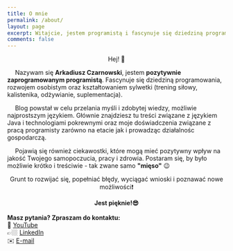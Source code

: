 ```yaml
---
title: O mnie
permalink: /about/
layout: page
excerpt: Witajcie, jestem programistą i fascynuje się dziedziną programowania, rozwojem osobistym oraz kształtowaniem sylwetki 
comments: false
---
```


<center>Hej! 👋</center>

&emsp; Nazywam się <b>Arkadiusz Czarnowski</b>, jestem <b>pozytywnie zaprogramowanym programistą</b>. 
Fascynuje się dziedziną programowania, rozwojem osobistym oraz kształtowaniem sylwetki (trening siłowy, kalistenika, odżywianie, suplementacja).

&emsp; Blog powstał w celu przelania myśli i zdobytej wiedzy, możliwie najprostszym językiem.
Głównie znajdziesz tu treści związane z językiem Java i technologiami pokrewnymi oraz moje doświadczenia związane z pracą programisty zarówno na etacie jak i prowadząc działalnośc gospodarczą.

&emsp; Pojawią się również ciekawostki, które mogą mieć pozytywny wpływ na jakość Twojego samopoczucia, pracy i zdrowia. Postaram się, by było możliwie krótko i treściwie - tak zwane samo <b>"mięso"</b> 😉

<center>Grunt to rozwijać się, popełniać błędy, wyciągać wnioski i poznawać nowe możliwości❗</center>

<strong><center>Jest pięknie!😎</center></strong>
<br>
**Masz pytania? Zpraszam do kontaktu:**<br>
🎥 <a href="https://www.youtube.com/channel/UCzTV1N45-lStlI8Onvb5Fog">YouTube</a> <br>
👉🏼 <a href="https://linkedin.com/in/czarnowskiarkadiusz">LinkedIn</a> <br>
✉️ <a href="mailto:{{ site.author.email }}">E-mail</a> <br>